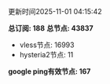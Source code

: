 更新时间2025-11-01 04:15:42

**总订阅: 188**
**总节点: 43837**
- vless节点: 16993
- hysteria2节点: 11

**google ping有效节点: 167**

